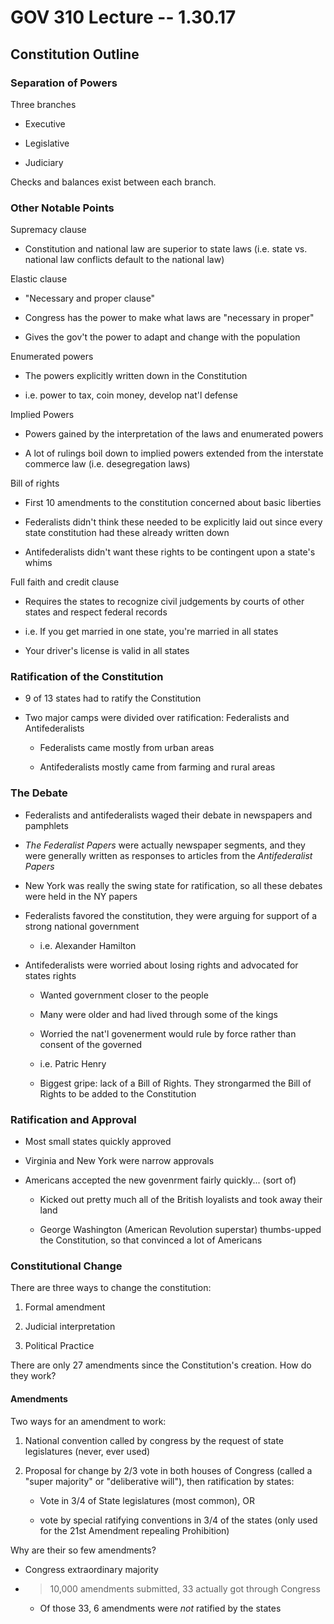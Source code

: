 # GOV 310 Lecture -- 1.30.17

## Constitution Outline

### Separation of Powers

Three branches

- Executive

- Legislative

- Judiciary

Checks and balances exist between each branch.

### Other Notable Points

Supremacy clause

- Constitution and national law are superior to state laws (i.e. state vs.
  national law conflicts default to the national law)

Elastic clause

- "Necessary and proper clause"

- Congress has the power to make what laws are "necessary in proper"

- Gives the gov't the power to adapt and change with the population

Enumerated powers

- The powers explicitly written down in the Constitution

- i.e. power to tax, coin money, develop nat'l defense

Implied Powers

- Powers gained by the interpretation of the laws and enumerated powers

- A lot of rulings boil down to implied powers extended from the interstate
  commerce law (i.e. desegregation laws)

Bill of rights

- First 10 amendments to the constitution concerned about basic liberties

- Federalists didn't think these needed to be explicitly laid out since every
  state constitution had these already written down

- Antifederalists didn't want these rights to be contingent upon a state's
  whims

Full faith and credit clause

- Requires the states to recognize civil judgements by courts of other states
  and respect federal records

- i.e. If you get married in one state, you're married in all states

- Your driver's license is valid in all states

### Ratification of the Constitution

- 9 of 13 states had to ratify the Constitution

- Two major camps were divided over ratification: Federalists and
  Antifederalists

    - Federalists came mostly from urban areas

    - Antifederalists mostly came from farming and rural areas

### The Debate

- Federalists and antifederalists waged their debate in newspapers and
  pamphlets

- *The Federalist Papers* were actually newspaper segments, and they were
  generally written as responses to articles from the *Antifederalist Papers*

- New York was really the swing state for ratification, so all these debates
  were held in the NY papers

- Federalists favored the constitution, they were arguing for support of a
  strong national government

    - i.e. Alexander Hamilton

- Antifederalists were worried about losing rights and advocated for states
  rights

    - Wanted government closer to the people

    - Many were older and had lived through some of the kings

    - Worried the nat'l govenerment would rule by force rather than consent of
      the governed

    - i.e. Patric Henry

    - Biggest gripe: lack of a Bill of Rights. They strongarmed the Bill of
      Rights to be added to the Constitution

### Ratification and Approval

- Most small states quickly approved

- Virginia and New York were narrow approvals

- Americans accepted the new govenrment fairly quickly... (sort of)

    - Kicked out pretty much all of the British loyalists and took away their
      land

    - George Washington (American Revolution superstar) thumbs-upped the
      Constitution, so that convinced a lot of Americans

### Constitutional Change

There are three ways to change the constitution:

1. Formal amendment

2. Judicial interpretation

3. Political Practice

There are only 27 amendments since the Constitution's creation. How do they
work?

#### Amendments

Two ways for an amendment to work:

1. National convention called by congress by the request of state legislatures
   (never, ever used)

2. Proposal for change by 2/3 vote in both houses of Congress (called a "super
   majority" or "deliberative will"), then ratification by states:

    - Vote in 3/4 of State legislatures (most common), OR

    - vote by special ratifying conventions in 3/4 of the states (only used for
      the 21st Amendment repealing Prohibition)

Why are their so few amendments?

- Congress extraordinary majority

- > 10,000 amendments submitted, 33 actually got through Congress

    - Of those 33, 6 amendments were *not* ratified by the states
